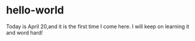 # hello-world

Today is April 20,and it is the first time I come here. I will keep on learning it and word hard!
